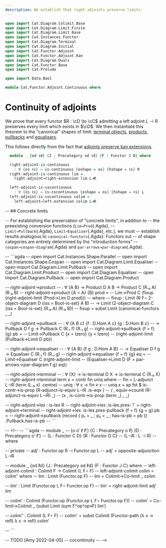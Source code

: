```yaml
---
description: We establish that right adjoints preserve limits.
---
```

```agda
open import Cat.Diagram.Colimit.Base
open import Cat.Diagram.Limit.Finite
open import Cat.Diagram.Limit.Base
open import Cat.Instances.Functor
open import Cat.Diagram.Terminal
open import Cat.Diagram.Initial
open import Cat.Functor.Adjoint
open import Cat.Functor.Adjoint.Kan
open import Cat.Diagram.Duals
open import Cat.Functor.Base
open import Cat.Prelude

open import Data.Bool

module Cat.Functor.Adjoint.Continuous where
```

<!--
```agda
module _
    {o o′ ℓ ℓ′} {C : Precategory o ℓ} {D : Precategory o′ ℓ′}
    {L : Functor C D} {R : Functor D C}
    (L⊣R : L ⊣ R)
  where
  private
    module L = Functor L
    module R = Functor R
    import Cat.Reasoning C as C
    import Cat.Reasoning D as D
    module adj = _⊣_ L⊣R
```
-->

# Continuity of adjoints

We prove that every functor $R : \cD \to \cC$ admitting a left
adjoint $L \dashv R$ preserves every limit which exists in $\cD$. We
then instantiate this theorem to the "canonical" shapes of limit:
[terminal objects], [products], [pullbacks] and [equalisers].

[terminal objects]: Cat.Diagram.Terminal.html
[products]: Cat.Diagram.Product.html
[pullbacks]: Cat.Diagram.Pullback.html
[equalisers]: Cat.Diagram.Equaliser.html

This follows directly from the fact that [adjoints preserve kan
extensions].

[adjoints preserve kan extensions]: Cat.Functor.Adjoint.Kan.html


```agda
  module _ {od ℓd} {J : Precategory od ℓd} {F : Functor J D} where

  right-adjoint-is-continuous
    : ∀ {os ℓs} → is-continuous {oshape = os} {hshape = ℓs} R
  right-adjoint-is-continuous lim =
    right-adjoint→right-extension lim L⊣R

  left-adjoint-is-cocontinuous
    : ∀ {os ℓs} → is-cocontinuous {oshape = os} {hshape = ℓs} L
  left-adjoint-is-cocontinuous colim =
    left-adjoint→left-extension colim L⊣R
```

-- ## Concrete limits

-- For establishing the preservation of "concrete limits", in addition to
-- the preexisting conversion functions (`Lim→Prod`{.Agda},
-- `Limit→Pullback`{.Agda}, `Limit→Equaliser`{.Agda}, etc.), we must
-- establish results analogous to `canonical-functors`{.Agda}: Functors out
-- of shape categories are entirely determined by the "introduction forms"
-- `cospan→cospan-diagram`{.Agda} and `par-arrows→par-diagram`{.Agda}.

-- ```agda
--   open import Cat.Instances.Shape.Parallel
--   open import Cat.Instances.Shape.Cospan
--   open import Cat.Diagram.Limit.Equaliser
--   open import Cat.Diagram.Limit.Pullback
--   open import Cat.Diagram.Limit.Product
--   open import Cat.Diagram.Equaliser
--   open import Cat.Diagram.Pullback
--   open import Cat.Diagram.Product

--   right-adjoint→product
--     : ∀ {A B} → Product D A B → Product C (R.₀ A) (R.₀ B)
--   right-adjoint→product {A = A} {B} prod =
--     Lim→Prod C (fixup (right-adjoint-limit (Prod→Lim D prod)))
--     where
--       fixup : Limit (R F∘ 2-object-diagram D {iss = Bool-is-set} A B)
--             → Limit (2-object-diagram C {iss = Bool-is-set} (R.₀ A) (R.₀ B))
--       fixup = subst Limit (canonical-functors _ _)

--   right-adjoint→pullback
--     : ∀ {A B c} {f : D.Hom A c} {g : D.Hom B c}
--     → Pullback D f g → Pullback C (R.₁ f) (R.₁ g)
--   right-adjoint→pullback {f = f} {g} pb =
--     Limit→Pullback C {x = lzero} {y = lzero}
--       (right-adjoint-limit (Pullback→Limit D pb))

--   right-adjoint→equaliser
--     : ∀ {A B} {f g : D.Hom A B}
--     → Equaliser D f g → Equaliser C (R.₁ f) (R.₁ g)
--   right-adjoint→equaliser {f = f} {g} eq =
--     Limit→Equaliser C (right-adjoint-limit
--       (Equaliser→Limit D {F = par-arrows→par-diagram f g} eq))

--   right-adjoint→terminal
--     : ∀ {X} → is-terminal D X → is-terminal C (R.₀ X)
--   right-adjoint→terminal term x = contr fin uniq where
--     fin = L-adjunct L⊣R (term (L.₀ x) .centre)
--     uniq : ∀ x → fin ≡ x
--     uniq x = ap fst $ is-contr→is-prop (R-adjunct-is-equiv L⊣R .is-eqv _)
--       (_ , equiv→counit (R-adjunct-is-equiv L⊣R) _)
--       (x , is-contr→is-prop (term _) _ _)

--   right-adjoint→lex : is-lex R
--   right-adjoint→lex .is-lex.pres-⊤ = right-adjoint→terminal
--   right-adjoint→lex .is-lex.pres-pullback {f = f} {g = g} pb =
--     right-adjoint→pullback (record { p₁ = _ ; p₂ = _ ; has-is-pb = pb }) .Pullback.has-is-pb
-- ```

-- <!--
-- ```agda
-- module _
--     {o o′ ℓ ℓ′} {C : Precategory o ℓ} {D : Precategory o′ ℓ′}
--     {L : Functor C D} {R : Functor D C}
--     (L⊣R : L ⊣ R)
--   where

--   private
--     adj′ : Functor.op R ⊣ Functor.op L
--     adj′ = opposite-adjunction L⊣R

--   module _ {od ℓd} {J : Precategory od ℓd} {F : Functor J C} where
--     left-adjoint-colimit : Colimit F → Colimit (L F∘ F)
--     left-adjoint-colimit colim = colim′′ where
--       lim : Limit (Functor.op F)
--       lim = Colimit→Co-limit _ colim

--       lim′ : Limit (Functor.op L F∘ Functor.op F)
--       lim′ = right-adjoint-limit adj′ lim

--       colim′ : Colimit (Functor.op (Functor.op L F∘ Functor.op F))
--       colim′ = Co-limit→Colimit _ (subst Limit (sym F^op^op≡F) lim′)

--       colim′′ : Colimit (L F∘ F)
--       colim′′ = subst Colimit (Functor-path (λ x → refl) λ x → refl) colim′

-- ```

-- TODO [Amy 2022-04-05]
-- cocontinuity
-- -->
